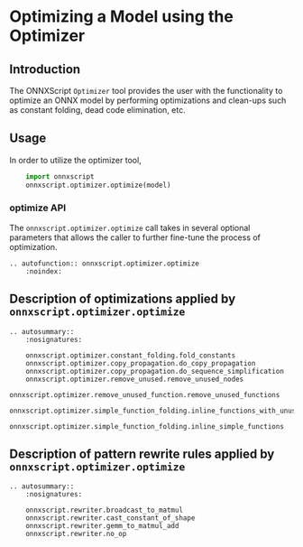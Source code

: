 # Optimizing a Model using the Optimizer

## Introduction

The ONNXScript `Optimizer` tool provides the user with the functionality to optimize an ONNX model by performing optimizations and clean-ups such as constant folding, dead code elimination, etc.

## Usage

In order to utilize the optimizer tool,

```python
    import onnxscript
    onnxscript.optimizer.optimize(model)
```

### optimize API
The `onnxscript.optimizer.optimize` call takes in several optional parameters that allows the caller to further fine-tune the process of optimization.

```{eval-rst}
.. autofunction:: onnxscript.optimizer.optimize
    :noindex:
```

## Description of optimizations applied by `onnxscript.optimizer.optimize`

```{eval-rst}
.. autosummary::
    :nosignatures:

    onnxscript.optimizer.constant_folding.fold_constants
    onnxscript.optimizer.copy_propagation.do_copy_propagation
    onnxscript.optimizer.copy_propagation.do_sequence_simplification
    onnxscript.optimizer.remove_unused.remove_unused_nodes
    onnxscript.optimizer.remove_unused_function.remove_unused_functions
    onnxscript.optimizer.simple_function_folding.inline_functions_with_unused_outputs
    onnxscript.optimizer.simple_function_folding.inline_simple_functions

```

## Description of pattern rewrite rules applied by `onnxscript.optimizer.optimize`

```{eval-rst}
.. autosummary::
    :nosignatures:

    onnxscript.rewriter.broadcast_to_matmul
    onnxscript.rewriter.cast_constant_of_shape
    onnxscript.rewriter.gemm_to_matmul_add
    onnxscript.rewriter.no_op

```
